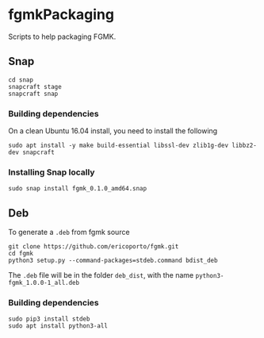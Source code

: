 # fgmkPackaging
Scripts to help packaging FGMK.

## Snap

    cd snap
    snapcraft stage
    snapcraft snap

### Building dependencies

On a clean Ubuntu 16.04 install, you need to install the following

    sudo apt install -y make build-essential libssl-dev zlib1g-dev libbz2-dev snapcraft


### Installing Snap locally

    sudo snap install fgmk_0.1.0_amd64.snap


## Deb

To generate a `.deb` from fgmk source

    git clone https://github.com/ericoporto/fgmk.git
    cd fgmk
    python3 setup.py --command-packages=stdeb.command bdist_deb

The `.deb` file will be in the folder `deb_dist`, with the name `python3-fgmk_1.0.0-1_all.deb`


### Building dependencies

    sudo pip3 install stdeb
    sudo apt install python3-all
